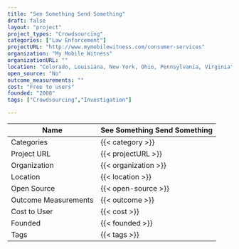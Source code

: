 ```yaml
---
title: "See Something Send Something"
draft: false
layout: "project"
project_types: "Crowdsourcing"
categories: ["Law Enforcement"]
projectURL: "http://www.mymobilewitness.com/consumer-services"
organization: "My Mobile Witness"
organizationURL: ""
location: "Colorado, Louisiana, New York, Ohio, Pennsylvania, Virginia"
open_source: "No"
outcome_measurements: ""
cost: "Free to users"
founded: "2008"
tags: ["Crowdsourcing","Investigation"]

---
```



Name                    |  See Something Send Something    
------------------------|----
Categories              | {{< category >}} 
Project URL             | {{< projectURL >}} 
Organization            | {{< organization >}} 
Location                | {{< location >}} 
Open Source             | {{< open-source >}} 
Outcome Measurements    | {{< outcome >}} 
Cost to User            | {{< cost >}} 
Founded                 | {{< founded >}} 
Tags                    | {{< tags >}} 

